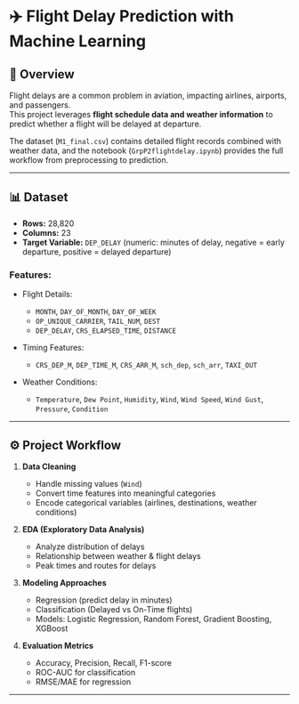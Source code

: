 # ✈️ Flight Delay Prediction with Machine Learning

## 📌 Overview
Flight delays are a common problem in aviation, impacting airlines, airports, and passengers.  
This project leverages **flight schedule data and weather information** to predict whether a flight will be delayed at departure.  

The dataset (`M1_final.csv`) contains detailed flight records combined with weather data, and the notebook (`GrpP2flightdelay.ipynb`) provides the full workflow from preprocessing to prediction.

---

## 📊 Dataset
- **Rows:** 28,820  
- **Columns:** 23  
- **Target Variable:** `DEP_DELAY` (numeric: minutes of delay, negative = early departure, positive = delayed departure)  

### Features:
- Flight Details:  
  - `MONTH`, `DAY_OF_MONTH`, `DAY_OF_WEEK`  
  - `OP_UNIQUE_CARRIER`, `TAIL_NUM`, `DEST`  
  - `DEP_DELAY`, `CRS_ELAPSED_TIME`, `DISTANCE`  

- Timing Features:  
  - `CRS_DEP_M`, `DEP_TIME_M`, `CRS_ARR_M`, `sch_dep`, `sch_arr`, `TAXI_OUT`  

- Weather Conditions:  
  - `Temperature`, `Dew Point`, `Humidity`, `Wind`, `Wind Speed`, `Wind Gust`, `Pressure`, `Condition`  

---

## ⚙️ Project Workflow
1. **Data Cleaning**  
   - Handle missing values (`Wind`)  
   - Convert time features into meaningful categories  
   - Encode categorical variables (airlines, destinations, weather conditions)  

2. **EDA (Exploratory Data Analysis)**  
   - Analyze distribution of delays  
   - Relationship between weather & flight delays  
   - Peak times and routes for delays  

3. **Modeling Approaches**  
   - Regression (predict delay in minutes)  
   - Classification (Delayed vs On-Time flights)  
   - Models: Logistic Regression, Random Forest, Gradient Boosting, XGBoost  

4. **Evaluation Metrics**  
   - Accuracy, Precision, Recall, F1-score  
   - ROC-AUC for classification  
   - RMSE/MAE for regression  

---



